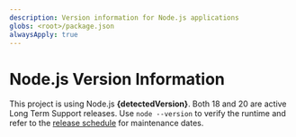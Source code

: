 ```yaml
---
description: Version information for Node.js applications
globs: <root>/package.json
alwaysApply: true
---
```


# Node.js Version Information

This project is using Node.js **{detectedVersion}**. Both 18 and 20 are active Long Term Support releases. Use `node --version` to verify the runtime and refer to the [release schedule](https://nodejs.org/en/about/releases) for maintenance dates.
